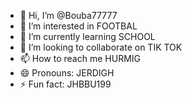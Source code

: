 - 👋 Hi, I’m @Bouba77777
- 👀 I’m interested in FOOTBAL
- 🌱 I’m currently learning SCHOOL
- 💞️ I’m looking to collaborate on TIK TOK
- 📫 How to reach me  HURMIG
- 😄 Pronouns: JERDIGH
- ⚡ Fun fact: JHBBU199

<!---
Bouba77777/Bouba77777 is a ✨ special ✨ repository because its `README.md` (this file) appears on your GitHub profile.
You can click the Preview link to take a look at your changes.
--->
